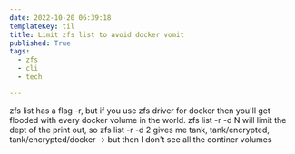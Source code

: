 ```yaml
---
date: 2022-10-20 06:39:18
templateKey: til
title: Limit zfs list to avoid docker vomit
published: True
tags:
  - zfs
  - cli
  - tech

---
```


zfs list has a flag -r, but if you use zfs driver for docker then you'll get
flooded with every docker volume in the world. zfs list -r -d N will limit the
dept of the print out, so zfs list -r -d 2 gives me tank, tank/encrypted,
tank/encrypted/docker -> but then I don't see all the continer volumes
